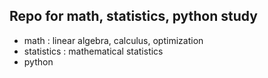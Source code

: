 ## Repo for math, statistics, python study

* math : linear algebra, calculus, optimization
* statistics : mathematical statistics
* python 
